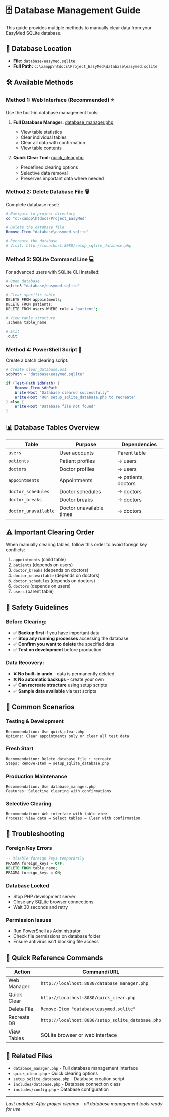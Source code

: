 # 🗄️ Database Management Guide

This guide provides multiple methods to manually clear data from your EasyMed SQLite database.

## 📍 Database Location
- **File:** `database/easymed.sqlite`
- **Full Path:** `c:\xampp\htdocs\Project_EasyMed\database\easymed.sqlite`

## 🛠️ Available Methods

### Method 1: Web Interface (Recommended) ⭐
Use the built-in database management tools:

1. **Full Database Manager:** [database_manager.php](../database_manager.php)
   - View table statistics
   - Clear individual tables
   - Clear all data with confirmation
   - View table contents

2. **Quick Clear Tool:** [quick_clear.php](../quick_clear.php)
   - Predefined clearing options
   - Selective data removal
   - Preserves important data where needed

### Method 2: Delete Database File 🗑️
Complete database reset:

```powershell
# Navigate to project directory
cd "c:\xampp\htdocs\Project_EasyMed"

# Delete the database file
Remove-Item "database\easymed.sqlite"

# Recreate the database
# Visit: http://localhost:8080/setup_sqlite_database.php
```

### Method 3: SQLite Command Line 💻
For advanced users with SQLite CLI installed:

```bash
# Open database
sqlite3 "database/easymed.sqlite"

# Clear specific table
DELETE FROM appointments;
DELETE FROM patients;
DELETE FROM users WHERE role = 'patient';

# View table structure
.schema table_name

# Exit
.quit
```

### Method 4: PowerShell Script 🔧
Create a batch clearing script:

```powershell
# Create clear_database.ps1
$dbPath = "database\easymed.sqlite"

if (Test-Path $dbPath) {
    Remove-Item $dbPath
    Write-Host "Database cleared successfully"
    Write-Host "Run setup_sqlite_database.php to recreate"
} else {
    Write-Host "Database file not found"
}
```

## 📊 Database Tables Overview

| Table | Purpose | Dependencies |
|-------|---------|--------------|
| `users` | User accounts | Parent table |
| `patients` | Patient profiles | → users |
| `doctors` | Doctor profiles | → users |
| `appointments` | Appointments | → patients, doctors |
| `doctor_schedules` | Doctor schedules | → doctors |
| `doctor_breaks` | Doctor breaks | → doctors |
| `doctor_unavailable` | Doctor unavailable times | → doctors |

## ⚠️ Important Clearing Order

When manually clearing tables, follow this order to avoid foreign key conflicts:

1. `appointments` (child table)
2. `patients` (depends on users)
3. `doctor_breaks` (depends on doctors)
4. `doctor_unavailable` (depends on doctors)
5. `doctor_schedules` (depends on doctors)
6. `doctors` (depends on users)
7. `users` (parent table)

## 🚨 Safety Guidelines

### Before Clearing:
- ✅ **Backup first** if you have important data
- ✅ **Stop any running processes** accessing the database
- ✅ **Confirm you want to delete** the specified data
- ✅ **Test on development** before production

### Data Recovery:
- ❌ **No built-in undo** - data is permanently deleted
- ❌ **No automatic backups** - create your own
- ✅ **Can recreate structure** using setup scripts
- ✅ **Sample data available** via test scripts

## 🎯 Common Scenarios

### Testing & Development
```
Recommendation: Use quick_clear.php
Options: Clear appointments only or clear all test data
```

### Fresh Start
```
Recommendation: Delete database file + recreate
Steps: Remove-Item → setup_sqlite_database.php
```

### Production Maintenance
```
Recommendation: Use database_manager.php
Features: Selective clearing with confirmations
```

### Selective Clearing
```
Recommendation: Web interface with table view
Process: View data → Select tables → Clear with confirmation
```

## 🔧 Troubleshooting

### Foreign Key Errors
```sql
-- Disable foreign keys temporarily
PRAGMA foreign_keys = OFF;
DELETE FROM table_name;
PRAGMA foreign_keys = ON;
```

### Database Locked
- Stop PHP development server
- Close any SQLite browser connections
- Wait 30 seconds and retry

### Permission Issues
- Run PowerShell as Administrator
- Check file permissions on database folder
- Ensure antivirus isn't blocking file access

## 📝 Quick Reference Commands

| Action | Command/URL |
|--------|-------------|
| Web Manager | `http://localhost:8080/database_manager.php` |
| Quick Clear | `http://localhost:8080/quick_clear.php` |
| Delete File | `Remove-Item "database\easymed.sqlite"` |
| Recreate DB | `http://localhost:8080/setup_sqlite_database.php` |
| View Tables | SQLite browser or web interface |

## 🔗 Related Files

- `database_manager.php` - Full database management interface
- `quick_clear.php` - Quick clearing options
- `setup_sqlite_database.php` - Database creation script
- `includes/database.php` - Database connection class
- `includes/config.php` - Database configuration

---
*Last updated: After project cleanup - all database management tools ready for use*
